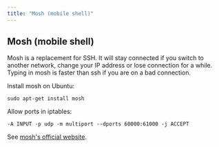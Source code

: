 ```yaml
---
title: "Mosh (mobile shell)"
---
```

## Mosh (mobile shell)

Mosh is a replacement for SSH. It will stay connected if you switch to
another network, change your IP address or lose connection for a while.
Typing in mosh is faster than ssh if you are on a bad connection.

Install mosh on Ubuntu:

    sudo apt-get install mosh

Allow ports in iptables:

    -A INPUT -p udp -m multiport --dports 60000:61000 -j ACCEPT

See [mosh's official website](http://mosh.mit.edu/).
